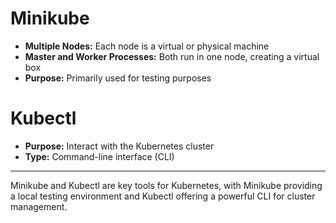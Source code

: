# Minikube

- **Multiple Nodes:** Each node is a virtual or physical machine
- **Master and Worker Processes:** Both run in one node, creating a virtual box
- **Purpose:** Primarily used for testing purposes

# Kubectl

- **Purpose:** Interact with the Kubernetes cluster
- **Type:** Command-line interface (CLI)

---

Minikube and Kubectl are key tools for Kubernetes, with Minikube providing a local testing environment and Kubectl offering a powerful CLI for cluster management.  

